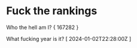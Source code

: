 # Fuck the rankings

Who the hell am I?
{ 167282 }

What fucking year is it?
[ 2024-01-02T22:28:00Z ]
